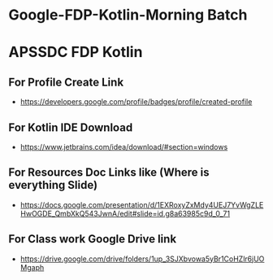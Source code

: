 # Google-FDP-Kotlin-Morning Batch 
# APSSDC FDP Kotlin 
## For Profile Create Link
* https://developers.google.com/profile/badges/profile/created-profile
## For Kotlin IDE Download 
* https://www.jetbrains.com/idea/download/#section=windows
## For Resources Doc Links like (Where is everything Slide)
* https://docs.google.com/presentation/d/1EXRoxyZxMdy4UEJ7YvWgZLEHwOGDE_QmbXkQ543JwnA/edit#slide=id.g8a63985c9d_0_71
## For Class work Google Drive link
* https://drive.google.com/drive/folders/1up_3SJXbvowa5yBr1CoHZlr6jUOMgaph

